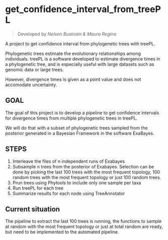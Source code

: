 # get_confidence_interval_from_treePL
> Developed by *Nelson Buainain & Maura Regina*

A project to get confidence interval from phylogenetic trees with treePL. 

Phylogenetic trees estimate the evolutionary relationships among individuals. treePL is a software developed to estimate divergence times in a phylogenetic tree, and is especially useful with large datasets such as genomic data or large trees. 

However, divergence times is given as a point value and does not accomodate uncertainty.

## GOAL

The goal of this project is to develop a pipeline to get confidence intervals for divergence times from multiple phylogenetic trees in treePL. 

We will do that with a subset of phylogenetic trees sampled from the posterior generated in a Bayesian Framework in the software ExaBayes.

## STEPS

1) Interleave the files of n independent runs of Exabayes
2) Subsample n trees from the posterior of Exabayes. Selection can be done by picking the last 100 trees with the most frequent topology, 100 random trees with the most frequent topology or just 100 random trees.
3) Prun trees using Phytools to include only one sample per taxa
4) Run treePL for each tree
5) Summarize results for each node using TreeAnnotator

## Current situation

The pipeline to extract the last 100 trees is running, the functions to sample at random with the most frequent topology or just at total random are ready, but need to be implemented to the automated pipeline.


